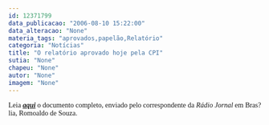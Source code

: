 ```yaml
---
id: 12371799
data_publicacao: "2006-08-10 15:22:00"
data_alteracao: "None"
materia_tags: "aprovados,papelão,Relatório"
categoria: "Notícias"
title: "O relatório aprovado hoje pela CPI"
sutia: "None"
chapeu: "None"
autor: "None"
imagem: "None"
---
```

<p><P><FONT face=Verdana>Leia <STRONG><EM><A href=\"https://www2.uol.com.br/JC/sites/blogdaseleicoes/relatorio_sanguessugas.pdf\" target=_blank>aqui</A></EM></STRONG> o documento completo, enviado pelo correspondente da <EM>Rádio Jornal</EM> em Bras?lia, Romoaldo de Souza.</FONT></P> </p>
